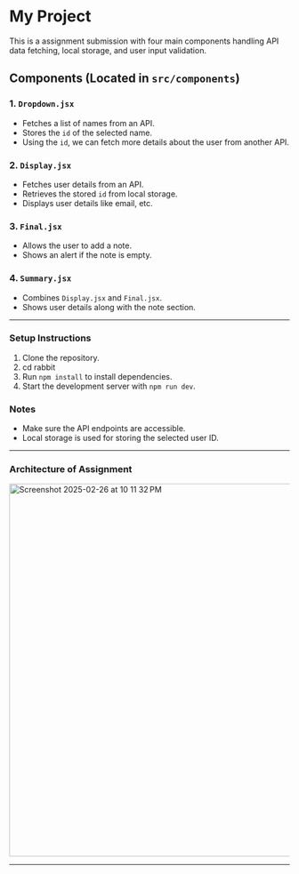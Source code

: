 # My Project

This is a assignment submission with four main components handling API data fetching, local storage, and user input validation.

## Components (Located in `src/components`)

### 1. `Dropdown.jsx`
- Fetches a list of names from an API.
- Stores the `id` of the selected name.
- Using the `id`, we can fetch more details about the user from another API.

### 2. `Display.jsx`
- Fetches user details from an API.
- Retrieves the stored `id` from local storage.
- Displays user details like email, etc.

### 3. `Final.jsx`
- Allows the user to add a note.
- Shows an alert if the note is empty.

### 4. `Summary.jsx`
- Combines `Display.jsx` and `Final.jsx`.
- Shows user details along with the note section.

---

### Setup Instructions
1. Clone the repository.
2. cd rabbit
3. Run `npm install` to install dependencies.
4. Start the development server with `npm run dev`.

### Notes
- Make sure the API endpoints are accessible.
- Local storage is used for storing the selected user ID.

---

### Architecture of Assignment
<img width="671" alt="Screenshot 2025-02-26 at 10 11 32 PM" src="https://github.com/user-attachments/assets/44ccabdd-f112-49eb-90cb-b84f4f7977c3" />


---


